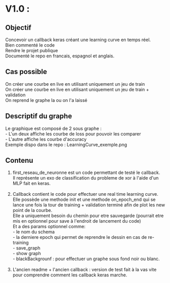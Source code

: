 <h1> V1.0 : </h1>
<h2> Objectif </h2>
Concevoir un callback keras créant une learning curve en temps réel. <br>
Bien commenté le code <br>
Rendre le projet publique <br>
Documenté le repo en francais, espagnol et anglais.

<h2> Cas possible </h2>
On créer une courbe en live en utilisant uniquement un jeu de train <br>
On créer une courbe en live en utilisant uniquement un jeu de train + validation <br>
On reprend le graphe la ou on l'a laissé

<h2> Descriptif du graphe </h2>
Le graphique est composé de 2 sous graphe : <br>
- L'un deux affiche les courbe de loss pour pouvoir les comparer <br>
- L'autre affiche les courbe d'accuracy <br>
Exemple dispo dans le repo : LearningCurve_exemple.png

<h2> Contenu </h2>

<ol>
  <li> 
    first_reseau_de_neuronne est un code permettant de testé le callback. <br>
    Il représente un exo de classification du probleme de xor à l'aide d'un MLP fait en keras. <br> <br>
  </li>
  <li> 
    Callback contient le code pour effectuer une real time learning curve. <br>
    Elle possède une methode init et une methode on_epoch_end qui se lance une fois la tour de training + validation terminé afin de plot les new point de la courbe. <br>
    Elle a uniquement besoin du chemin pour etre sauvegarde (pourrait etre mis en optionnel pour save à l'endroit de lancement du code) <br>
    Et a des params optionnel comme: <br>
    - le nom du schema <br>
    - la derniere epoch qui permet de reprendre le dessin en cas de re-training <br>
    - save_graph <br>
    - show graph <br>
    - blackBackgrounf : pour effectuer un graphe sous fond noir ou blanc. <br><br>
  </li>
  <li>
    L'ancien readme + l'ancien callback : version de test fait à la vas vite pour comprendre comment les callback keras marche.
  </li>
</ol>


